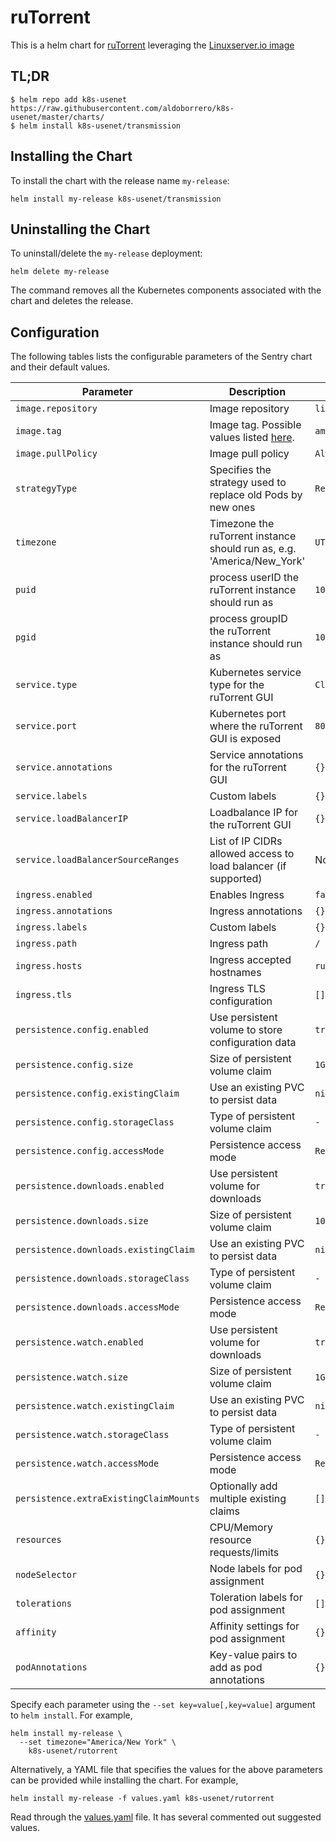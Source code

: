 # ruTorrent

This is a helm chart for [ruTorrent](https://github.com/Novik/ruTorrent) leveraging the [Linuxserver.io image](https://hub.docker.com/r/linuxserver/rutorrent)

## TL;DR

```shell
$ helm repo add k8s-usenet https://raw.githubusercontent.com/aldoborrero/k8s-usenet/master/charts/
$ helm install k8s-usenet/transmission
```

## Installing the Chart

To install the chart with the release name `my-release`:

```console
helm install my-release k8s-usenet/transmission
```

## Uninstalling the Chart

To uninstall/delete the `my-release` deployment:

```console
helm delete my-release
```

The command removes all the Kubernetes components associated with the chart and deletes the release.

## Configuration

The following tables lists the configurable parameters of the Sentry chart and their default values.

| Parameter                              | Description                                                                                        | Default                    |
| -------------------------------------- | -------------------------------------------------------------------------------------------------- | -------------------------- |
| `image.repository`                     | Image repository                                                                                   | `linuxserver/transmission` |
| `image.tag`                            | Image tag. Possible values listed [here](https://hub.docker.com/r/linuxserver/transmission/tags/). | `amd64-latest`             |
| `image.pullPolicy`                     | Image pull policy                                                                                  | `Always`                   |
| `strategyType`                         | Specifies the strategy used to replace old Pods by new ones                                        | `Recreate`                 |
| `timezone`                             | Timezone the ruTorrent instance should run as, e.g. 'America/New_York'                          | `UTC`                      |
| `puid`                                 | process userID the ruTorrent instance should run as                                             | `1001`                     |
| `pgid`                                 | process groupID the ruTorrent instance should run as                                            | `1001`                     |
| `service.type`                         | Kubernetes service type for the ruTorrent GUI                                                   | `ClusterIP`                |
| `service.port`                         | Kubernetes port where the ruTorrent GUI is exposed                                              | `8080`                     |
| `service.annotations`                  | Service annotations for the ruTorrent GUI                                                       | `{}`                       |
| `service.labels`                       | Custom labels                                                                                      | `{}`                       |
| `service.loadBalancerIP`               | Loadbalance IP for the ruTorrent GUI                                                            | `{}`                       |
| `service.loadBalancerSourceRanges`     | List of IP CIDRs allowed access to load balancer (if supported)                                    | None                       |
| `ingress.enabled`                      | Enables Ingress                                                                                    | `false`                    |
| `ingress.annotations`                  | Ingress annotations                                                                                | `{}`                       |
| `ingress.labels`                       | Custom labels                                                                                      | `{}`                       |
| `ingress.path`                         | Ingress path                                                                                       | `/`                        |
| `ingress.hosts`                        | Ingress accepted hostnames                                                                         | `ruTorrent.local`       |
| `ingress.tls`                          | Ingress TLS configuration                                                                          | `[]`                       |
| `persistence.config.enabled`           | Use persistent volume to store configuration data                                                  | `true`                     |
| `persistence.config.size`              | Size of persistent volume claim                                                                    | `1Gi`                      |
| `persistence.config.existingClaim`     | Use an existing PVC to persist data                                                                | `nil`                      |
| `persistence.config.storageClass`      | Type of persistent volume claim                                                                    | `-`                        |
| `persistence.config.accessMode`        | Persistence access mode                                                                            | `ReadWriteOnce`            |
| `persistence.downloads.enabled`        | Use persistent volume for downloads                                                                | `true`                     |
| `persistence.downloads.size`           | Size of persistent volume claim                                                                    | `10Gi`                     |
| `persistence.downloads.existingClaim`  | Use an existing PVC to persist data                                                                | `nil`                      |
| `persistence.downloads.storageClass`   | Type of persistent volume claim                                                                    | `-`                        |
| `persistence.downloads.accessMode`     | Persistence access mode                                                                            | `ReadWriteOnce`            |
| `persistence.watch.enabled`            | Use persistent volume for downloads                                                                | `true`                     |
| `persistence.watch.size`               | Size of persistent volume claim                                                                    | `1Gi`                      |
| `persistence.watch.existingClaim`      | Use an existing PVC to persist data                                                                | `nil`                      |
| `persistence.watch.storageClass`       | Type of persistent volume claim                                                                    | `-`                        |
| `persistence.watch.accessMode`         | Persistence access mode                                                                            | `ReadWriteOnce`            |
| `persistence.extraExistingClaimMounts` | Optionally add multiple existing claims                                                            | `[]`                       |
| `resources`                            | CPU/Memory resource requests/limits                                                                | `{}`                       |
| `nodeSelector`                         | Node labels for pod assignment                                                                     | `{}`                       |
| `tolerations`                          | Toleration labels for pod assignment                                                               | `[]`                       |
| `affinity`                             | Affinity settings for pod assignment                                                               | `{}`                       |
| `podAnnotations`                       | Key-value pairs to add as pod annotations                                                          | `{}`                       |

Specify each parameter using the `--set key=value[,key=value]` argument to `helm install`. For example,

```console
helm install my-release \
  --set timezone="America/New York" \
    k8s-usenet/rutorrent
```

Alternatively, a YAML file that specifies the values for the above parameters can be provided while installing the chart. For example,

```console
helm install my-release -f values.yaml k8s-usenet/rutorrent
```

Read through the [values.yaml](values.yaml) file. It has several commented out suggested values.
